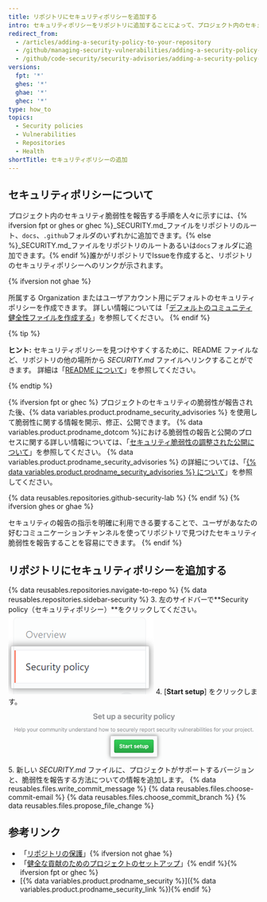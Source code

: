 ```yaml
---
title: リポジトリにセキュリティポリシーを追加する
intro: セキュリティポリシーをリポジトリに追加することによって、プロジェクト内のセキュリティ脆弱性を報告する方法の手順を示すことができます。
redirect_from:
  - /articles/adding-a-security-policy-to-your-repository
  - /github/managing-security-vulnerabilities/adding-a-security-policy-to-your-repository
  - /github/code-security/security-advisories/adding-a-security-policy-to-your-repository
versions:
  fpt: '*'
  ghes: '*'
  ghae: '*'
  ghec: '*'
type: how_to
topics:
  - Security policies
  - Vulnerabilities
  - Repositories
  - Health
shortTitle: セキュリティポリシーの追加
---
```


## セキュリティポリシーについて

プロジェクト内のセキュリティ脆弱性を報告する手順を人々に示すには、{% ifversion fpt or ghes or ghec %}_SECURITY.md_ファイルをリポジトリのルート、`docs`、`.github`フォルダのいずれかに追加できます。{% else %}_SECURITY.md_ファイルをリポジトリのルートあるいは`docs`フォルダに追加できます。{% endif %}誰かがリポジトリでIssueを作成すると、リポジトリのセキュリティポリシーへのリンクが示されます。

{% ifversion not ghae %}
<!-- no public repos in GHAE -->
所属する Organization またはユーザアカウント用にデフォルトのセキュリティポリシーを作成できます。 詳しい情報については「[デフォルトのコミュニティ健全性ファイルを作成する](/communities/setting-up-your-project-for-healthy-contributions/creating-a-default-community-health-file)」を参照してください。
{% endif %}

{% tip %}

**ヒント:** セキュリティポリシーを見つけやすくするために、README ファイルなど、リポジトリの他の場所から _SECURITY.md_ ファイルへリンクすることができます。 詳細は「[README について](/articles/about-readmes)」を参照してください。

{% endtip %}

{% ifversion fpt or ghec %}
プロジェクトのセキュリティの脆弱性が報告された後、{% data variables.product.prodname_security_advisories %} を使用して脆弱性に関する情報を開示、修正、公開できます。 {% data variables.product.prodname_dotcom %}における脆弱性の報告と公開のプロセスに関する詳しい情報については、「[セキュリティ脆弱性の調整された公開について](/code-security/security-advisories/about-coordinated-disclosure-of-security-vulnerabilities#about-reporting-and-disclosing-vulnerabilities-in-projects-on-github)」を参照してください。 {% data variables.product.prodname_security_advisories %} の詳細については、「[{% data variables.product.prodname_security_advisories %} について](/github/managing-security-vulnerabilities/about-github-security-advisories)」を参照してください。

{% data reusables.repositories.github-security-lab %}
{% endif %}
{% ifversion ghes or ghae %}
<!-- alternative to the content about GitHub Security Advisories in the dotcom article -->
セキュリティの報告の指示を明確に利用できる要することで、ユーザがあなたの好むコミュニケーションチャンネルを使ってリポジトリで見つけたセキュリティ脆弱性を報告することを容易にできます。
{% endif %}

## リポジトリにセキュリティポリシーを追加する

{% data reusables.repositories.navigate-to-repo %}
{% data reusables.repositories.sidebar-security %}
3. 左のサイドバーで**Security policy（セキュリティポリシー）**をクリックしてください。 ![セキュリティポリシータブ](/assets/images/help/security/security-policy-tab.png)
4. [**Start setup**] をクリックします。 ![[Start setup] ボタン](/assets/images/help/security/start-setup-security-policy-button.png)
5. 新しい _SECURITY.md_ ファイルに、プロジェクトがサポートするバージョンと、脆弱性を報告する方法についての情報を追加します。
{% data reusables.files.write_commit_message %}
{% data reusables.files.choose-commit-email %}
{% data reusables.files.choose_commit_branch %}
{% data reusables.files.propose_file_change %}

## 参考リンク

- 「[リポジトリの保護](/code-security/getting-started/securing-your-repository)」{% ifversion not ghae %}
- 「[健全な貢献のためのプロジェクトのセットアップ](/communities/setting-up-your-project-for-healthy-contributions)」{% endif %}{% ifversion fpt or ghec %}
- [{% data variables.product.prodname_security %}]({% data variables.product.prodname_security_link %}){% endif %}
